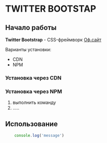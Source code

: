 # TWITTER BOOTSTAP

## Начало работы
**Twitter Bootstrap** - CSS-фреймворк [Оф.сайт](https://www.youtube.com/watch?v=D06WRFFbAE8)

Варианты установки:
* CDN
* NPM
### Установка через CDN 

### Установка через NPM

1. выполнить команду
1. .....

## Использование

```javascript
    console.log('message')
```